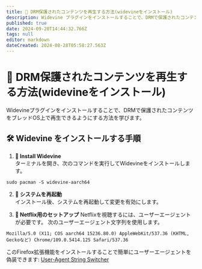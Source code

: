 ```yaml
---
title: 🎥 DRM保護されたコンテンツを再生する方法(widevineをインストール)
description: Widevine プラグインをインストールすることで、DRMで保護されたコンテンツをブレッドOS上で再生できるようにする方法を学びます。
published: true
date: 2024-09-20T14:44:32.766Z
tags: null
editor: markdown
dateCreated: 2024-08-28T05:58:27.563Z
---
```


# 🎥 DRM保護されたコンテンツを再生する方法(widevineをインストール)

Widevineプラグインをインストールすることで、DRMで保護されたコンテンツをブレッドOS上で再生できるようにする方法を学びます。

## 🛠️ Widevine をインストールする手順

1. **🔧 Install Widevine**\
   ターミナルを開き、次のコマンドを実行してWidevineをインストールします。

```
sudo pacman -S widevine-aarch64
```

2. **🔄 システムを再起動**\
   インストール後、システムを再起動して変更を有効にします。

3. **🍿 Netflix用のセットアップ**
   Netflixを視聴するには、ユーザーエージェントが必要です。 次のユーザーエージェント文字列を使用します。

```
Mozilla/5.0 (X11; COS aarch64 15236.80.0) AppleWebKit/537.36 (KHTML, Geckoなど) Chrome/109.0.5414.125 Safari/537.36
```

このFirefox拡張機能をインストールすることで簡単にユーザーエージェントを偽装できます: [User-Agent String Switcher](https://addons.mozilla.org/en-GB/fireox/addon/user-agent-string-switcher/)
